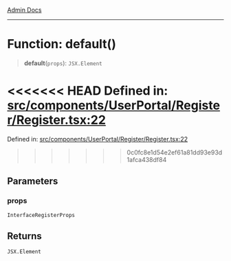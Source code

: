 [Admin Docs](/)

***

# Function: default()

> **default**(`props`): `JSX.Element`

<<<<<<< HEAD
Defined in: [src/components/UserPortal/Register/Register.tsx:22](https://github.com/abhassen44/talawa-admin/blob/285f7384c3d26b5028a286d84f89b85120d130a2/src/components/UserPortal/Register/Register.tsx#L22)
=======
Defined in: [src/components/UserPortal/Register/Register.tsx:22](https://github.com/PalisadoesFoundation/talawa-admin/blob/main/src/components/UserPortal/Register/Register.tsx#L22)
>>>>>>> 0c0fc8e1d54e2ef61a81dd93e93d1afca438df84

## Parameters

### props

`InterfaceRegisterProps`

## Returns

`JSX.Element`
